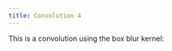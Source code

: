 ```yaml
---
title: Convolution 4
---
```


This is a convolution using the box blur kernel:

<!-- Sketch file location, (pending organization) -->
<script src="conv4.js"></script>
<!-- Necessary element to position p5 canvas -->
<div id="sketch-div"></div>